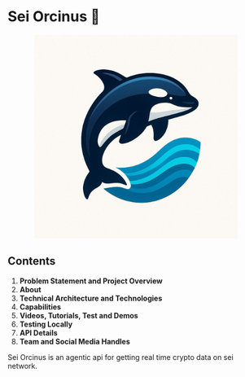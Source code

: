 # Sei Orcinus 🐋


<p align="center">
  <img src="./public/sei_orcinus.jpg" alt="Agent Image" width="400" style="max-width: 100%;">
</p>



## Contents
1. **Problem Statement and Project Overview**
2. **About**
3. **Technical Architecture and Technologies**
4. **Capabilities**
5. **Videos, Tutorials, Test and Demos**
6. **Testing Locally**
7. **API Details**
8. **Team and Social Media Handles**

Sei Orcinus is an agentic api for getting real time crypto data on sei network. 
